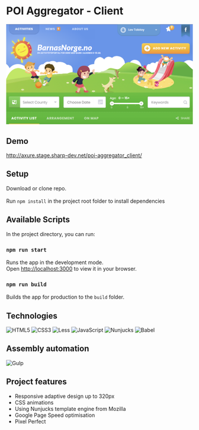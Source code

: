 # POI Aggregator - Client

![img.png](img.png)

## Demo
http://axure.stage.sharp-dev.net/poi-aggregator_client/

## Setup
Download or clone repo.\
\
Run `npm install` in the project root folder to install dependencies

## Available Scripts
In the project directory, you can run:

### `npm run start`

Runs the app in the development mode.\
Open [http://localhost:3000](http://localhost:3000) to view it in your browser.

### `npm run build`

Builds the app for production to the `build` folder.

## Technologies
![HTML5](https://img.shields.io/badge/html5-%23E34F26.svg?style=for-the-badge&logo=html5&logoColor=white)
![CSS3](https://img.shields.io/badge/css3-1572B6?style=for-the-badge&logo=css3&logoColor=white)
![Less](https://img.shields.io/badge/less-2B4C80?style=for-the-badge&logo=less&logoColor=white)
![JavaScript](https://img.shields.io/badge/javascript-%23323330.svg?style=for-the-badge&logo=javascript&logoColor=%23F7DF1E)
![Nunjucks](https://img.shields.io/badge/nunjucks-1C4913?style=for-the-badge&logo=nunjucks&logoColor=white)
![Babel](https://img.shields.io/badge/Babel-F9DC3e?style=for-the-badge&logo=babel&logoColor=black)
## Assembly automation
![Gulp](https://img.shields.io/badge/GULP-%23CF4647.svg?style=for-the-badge&logo=gulp&logoColor=white)

## Project features
- Responsive adaptive design up to 320px
- CSS animations
- Using Nunjucks template engine from Mozilla
- Google Page Speed optimisation
- Pixel Perfect

